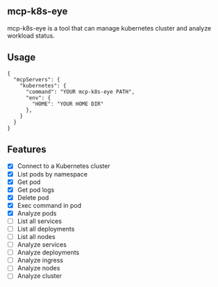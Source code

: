 ## mcp-k8s-eye

mcp-k8s-eye is a tool that can manage kubernetes cluster and analyze workload status.

## Usage
```
{
  "mcpServers": {
    "kubernetes": {
      "command": "YOUR mcp-k8s-eye PATH",
      "env": {
        "HOME": "YOUR HOME DIR"
      },
    }
  }
}
```

## Features

- [x] Connect to a Kubernetes cluster
- [x] List pods by namespace
- [x] Get pod
- [x] Get pod logs
- [x] Delete pod
- [x] Exec command in pod
- [x] Analyze pods
- [ ] List all services
- [ ] List all deployments
- [ ] List all nodes
- [ ] Analyze services
- [ ] Analyze deployments
- [ ] Analyze ingress
- [ ] Analyze nodes
- [ ] Analyze cluster